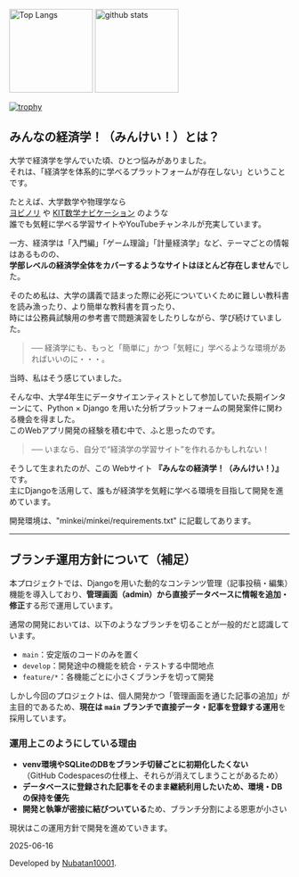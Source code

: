 <p align="left"> 
  <img alt="Top Langs" height="150px" src="https://github-readme-stats.vercel.app/api/top-langs/?username=Nubatan10001&layout=compact&count_private=true&show_icons=true&theme=onedark" />
  <img alt="github stats" height="150px" src="https://github-readme-stats.vercel.app/api?username=Nubatan10001&count_private=true&show_icons=true&show_icons=true&theme=onedark" />
</p>

[![trophy](https://github-profile-trophy.vercel.app/?username=Nubatan10001&theme=onedark&column=8
)](https://github.com/ryo-ma/github-profile-trophy)

## みんなの経済学！（みんけい！）とは？

大学で経済学を学んでいた頃、ひとつ悩みがありました。  
それは、「経済学を体系的に学べるプラットフォームが存在しない」ということです。

たとえば、大学数学や物理学なら  
[ヨビノリ](https://yobinori.jp/) や [KIT数学ナビケーション](https://w3e.kanazawa-it.ac.jp/math/video/henkan-tex.cgi?target=/math/video/index.html) のような  
誰でも気軽に学べる学習サイトやYouTubeチャンネルが充実しています。

一方、経済学は「入門編」「ゲーム理論」「計量経済学」など、テーマごとの情報はあるものの、  
**学部レベルの経済学全体をカバーするようなサイトはほとんど存在しません**でした。

そのため私は、大学の講義で詰まった際に必死についていくために難しい教科書を読み漁ったり、より簡単な教科書を買ったり、   
時には公務員試験用の参考書で問題演習をしたりしながら、学び続けていました。  
> ── 経済学にも、もっと「簡単に」かつ「気軽に」学べるような環境があればいいのに・・・。   

当時、私はそう感じていました。

そんな中、大学4年生にデータサイエンティストとして参加していた長期インターンにて、Python × Django を用いた分析プラットフォームの開発案件に関わる機会を得ました。  
このWebアプリ開発の経験を積む中で、ふと思ったのです。

> ── いまなら、自分で“経済学の学習サイト”を作れるかもしれない！

そうして生まれたのが、この Webサイト **『みんなの経済学！（みんけい！）』** です。  
主にDjangoを活用して、誰もが経済学を気軽に学べる環境を目指して開発を進めています。   

開発環境は、"minkei/minkei/requirements.txt" に記載してあります。

---

## ブランチ運用方針について（補足）

本プロジェクトでは、Djangoを用いた動的なコンテンツ管理（記事投稿・編集）機能を導入しており、**管理画面（admin）から直接データベースに情報を追加・修正**する形で運用しています。

通常の開発においては、以下のようなブランチを切ることが一般的だと認識しています。

- `main`：安定版のコードのみを置く
- `develop`：開発途中の機能を統合・テストする中間地点
- `feature/*`：各機能ごとに小さくブランチを切って開発

しかし今回のプロジェクトは、個人開発かつ「管理画面を通じた記事の追加」が主目的であるため、**現在は `main` ブランチで直接データ・記事を登録する運用**を採用しています。

### 運用上このようにしている理由

- **venv環境やSQLiteのDBをブランチ切替ごとに初期化したくない**  
（GitHub Codespacesの仕様上、それらが消えてしまうことがあるため）
- **データベースに登録された記事をそのまま継続利用したいため、環境・DBの保持を優先**
- **開発と執筆が密接に結びついている**ため、ブランチ分割による恩恵が小さい

現状はこの運用方針で開発を進めていきます。

2025-06-16

Developed by [Nubatan10001](https://github.com/Nubatan10001).
